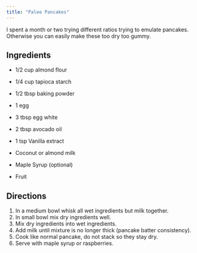 ```yaml
---
title: "Paleo Pancakes"
---
```


I spent a month or two trying different ratios trying to emulate pancakes. Otherwise you can easily make these too dry too gummy.  

## Ingredients

* 1/2 cup almond flour
* 1/4 cup tapioca starch
* 1/2 tbsp baking powder
* 1 egg
* 3 tbsp egg white
* 2 tbsp avocado oil
* 1 tsp Vanilla extract

* Coconut or almond milk

* Maple Syrup (optional)
* Fruit

## Directions

1. In a medium bowl whisk all wet ingredients but milk together.
2. In small bowl mix dry ingredients well.
3. Mix dry ingredients into wet ingredients.
4. Add milk until mixture is no longer thick (pancake batter consistency).
5. Cook like normal pancake, do not stack so they stay dry.
6. Serve with maple syrup or raspberries.
